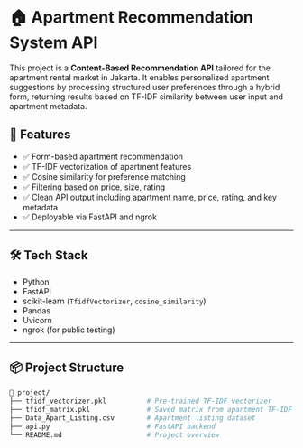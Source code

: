 # 🏠 Apartment Recommendation System API

This project is a **Content-Based Recommendation API** tailored for the apartment rental market in Jakarta. It enables personalized apartment suggestions by processing structured user preferences through a hybrid form, returning results based on TF-IDF similarity between user input and apartment metadata.

## 🚀 Features

- ✅ Form-based apartment recommendation
- ✅ TF-IDF vectorization of apartment features
- ✅ Cosine similarity for preference matching
- ✅ Filtering based on price, size, rating
- ✅ Clean API output including apartment name, price, rating, and key metadata
- ✅ Deployable via FastAPI and ngrok

---

## 🛠️ Tech Stack

- Python
- FastAPI
- scikit-learn (`TfidfVectorizer`, `cosine_similarity`)
- Pandas
- Uvicorn
- ngrok (for public testing)

---

## 📦 Project Structure

```bash
📁 project/
├── tfidf_vectorizer.pkl          # Pre-trained TF-IDF vectorizer
├── tfidf_matrix.pkl              # Saved matrix from apartment TF-IDF features
├── Data_Apart_Listing.csv        # Apartment listing dataset
├── api.py                        # FastAPI backend
└── README.md                     # Project overview
